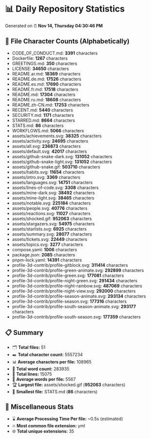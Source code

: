 # 📊 Daily Repository Statistics
Generated on ⏰ **Nov 14, Thursday 04:30:46 PM**

## 📂 File Character Counts (Alphabetically)
- CODE_OF_CONDUCT.md: **3391** characters
- Dockerfile: **1267** characters
- GREETINGS.md: **350** characters
- LICENSE: **34650** characters
- README.ar.md: **18369** characters
- README.de.md: **17526** characters
- README.es.md: **17690** characters
- README.fr.md: **17518** characters
- README.md: **17304** characters
- README.ru.md: **18608** characters
- README.zh-CN.md: **17253** characters
- RECENT.md: **5440** characters
- SECURITY.md: **1171** characters
- STARRED.md: **8664** characters
- STATS.md: **86** characters
- WORKFLOWS.md: **5066** characters
- assets/achievements.svg: **38325** characters
- assets/activity.svg: **24695** characters
- assets/all.svg: **236873** characters
- assets/default.svg: **42017** characters
- assets/github-snake-dark.svg: **131052** characters
- assets/github-snake-light.svg: **131052** characters
- assets/github-snake.gif: **503710** characters
- assets/habits.svg: **11654** characters
- assets/intro.svg: **3369** characters
- assets/languages.svg: **14751** characters
- assets/lines-of-code.svg: **3308** characters
- assets/mine-dark.svg: **38492** characters
- assets/mine-light.svg: **38465** characters
- assets/notable.svg: **225184** characters
- assets/people.svg: **40776** characters
- assets/reactions.svg: **11027** characters
- assets/shocked.gif: **952063** characters
- assets/stargazers.svg: **54975** characters
- assets/starlists.svg: **6925** characters
- assets/summary.svg: **28077** characters
- assets/tickets.svg: **22449** characters
- assets/topics.svg: **3277** characters
- compose.yaml: **1006** characters
- package.json: **2085** characters
- pnpm-lock.yaml: **14391** characters
- profile-3d-contrib/profile-gitblock.svg: **311414** characters
- profile-3d-contrib/profile-green-animate.svg: **292899** characters
- profile-3d-contrib/profile-green.svg: **177081** characters
- profile-3d-contrib/profile-night-green.svg: **291434** characters
- profile-3d-contrib/profile-night-rainbow.svg: **487069** characters
- profile-3d-contrib/profile-night-view.svg: **292000** characters
- profile-3d-contrib/profile-season-animate.svg: **293134** characters
- profile-3d-contrib/profile-season.svg: **177316** characters
- profile-3d-contrib/profile-south-season-animate.svg: **293177** characters
- profile-3d-contrib/profile-south-season.svg: **177359** characters

## 📋 Summary
- 🗂️ **Total files:** 51
- ✒️ **Total character count:** 5557234
- 📊 **Average characters per file:** 108965
- 📝 **Total word count:** 283935
- 🧾 **Total lines:** 15075
- 📐 **Average words per file:** 5567
- 🏆 **Largest file:** assets/shocked.gif (**952063** characters)
- 🥉 **Smallest file:** STATS.md (**86** characters)

## 🌟 Miscellaneous Stats
- ⌛ **Average Processing Time Per file:** ~0.5s (estimated)
- 🔥 **Most common file extension:** yml
- 🌐 **Total unique extensions:** 35
